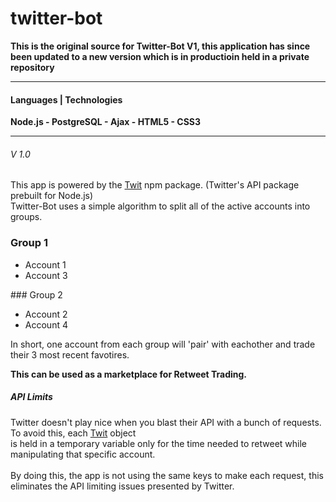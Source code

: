 # twitter-bot

<b>This is the original source for Twitter-Bot V1, this application has since been updated to a new version which is in productioin held in a private repository</b>

<hr>

#### Languages | Technologies

<b>Node.js - PostgreSQL - Ajax - HTML5 - CSS3 </b>

<hr>

###### V 1.0

<p>
This app is powered by the <a href='https://github.com/ttezel/twit'>Twit</a> npm package. (Twitter's API package prebuilt for Node.js)
<br>
Twitter-Bot uses a simple algorithm to split all of the active accounts into groups.
</p>

### Group 1
<ul>
<li>Account 1</li>
<li>Account 3</li>
</ul>
### Group 2
<ul>
<li>Account 2</li>
<li>Account 4</li>
</ul>

<p>
In short, one account from each group will 'pair' with eachother and trade their 3 most recent favotires.

<b>This can be used as a marketplace for Retweet Trading.</b>
</p>

##### API Limits
<p>
Twitter doesn't play nice when you blast their API with a bunch of requests. To avoid this, each <a href='https://github.com/ttezel/twit'>Twit</a> object
<br> is held in a temporary variable only for the time needed to retweet while manipulating that specific account.
<br>
<br>
By doing this, the app is not using the same keys to make each request, this eliminates the API limiting issues presented by Twitter.
</p>

